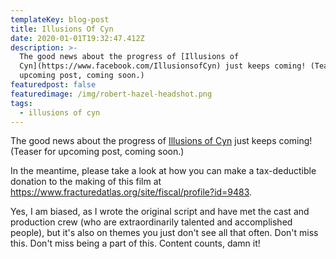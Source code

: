 ```yaml
---
templateKey: blog-post
title: Illusions Of Cyn
date: 2020-01-01T19:32:47.412Z
description: >-
  The good news about the progress of [Illusions of
  Cyn](https://www.facebook.com/IllusionsofCyn) just keeps coming! (Teaser for
  upcoming post, coming soon.)
featuredpost: false
featuredimage: /img/robert-hazel-headshot.png
tags:
  - illusions of cyn
---
```

The good news about the progress of [Illusions of Cyn](https://www.facebook.com/IllusionsofCyn) just keeps coming! (Teaser for upcoming post, coming soon.)

In the meantime, please take a look at how you can make a tax-deductible donation to the making of this film at <https://www.fracturedatlas.org/site/fiscal/profile?id=9483>.

Yes, I am biased, as I wrote the original script and have met the cast and production crew (who are extraordinarily talented and accomplished people), but it's also on themes you just don't see all that often. Don't miss this. Don't miss being a part of this. Content counts, damn it!
